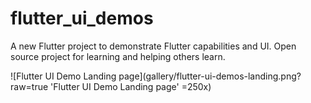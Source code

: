 # flutter_ui_demos

A new Flutter project to demonstrate Flutter capabilities and UI. Open source project for learning and helping others learn.

![Flutter UI Demo Landing page](gallery/flutter-ui-demos-landing.png?raw=true 'Flutter UI Demo Landing page' =250x)

